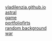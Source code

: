 
<a href='vladilenzia.github.io' target="_blank">vladilenzia.github.io</a> <br>
<a href='vladilenzia.github.io/astral/' target="_blank">astral</a> <br>
<a href='vladilenzia.github.io/game/' target="_blank">game</a> <br>
<a href='vladilenzia.github.io/portfoliofirts/' target="_blank">portfoliofirts</a> <br>
<a href='vladilenzia.github.io/random background/' target="_blank">random background</a> <br>
<a href='vladilenzia.github.io/war/' target="_blank">war</a> <br>


